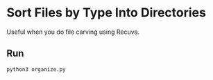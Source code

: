 # Sort Files by Type Into Directories

Useful when you do file carving using Recuva.
## Run
```
python3 organize.py
```
